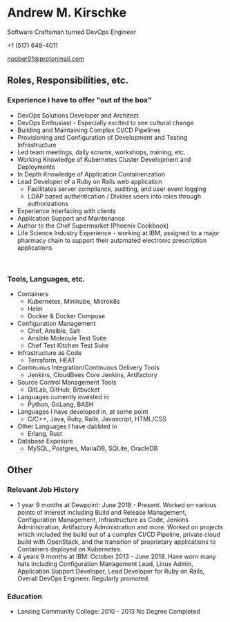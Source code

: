 # Andrew M. Kirschke
Software Craftsman turned DevOps Engineer

+1 (517) 648-4011

noober01@protonmail.com

## Roles, Responsibilities, etc.

### Experience I have to offer "out of the box"
* DevOps Solutions Developer and Architect
* DevOps Enthusiast - Especially excited to see cultural change
* Building and Maintaining Complex CI/CD Pipelines
* Provisioning and Configuration of Development and Testing Infrastructure
* Led team meetings, daily scrums, workshops, training, etc.
* Working Knowledge of Kubernetes Cluster Development and Deployments
* In Depth Knowledge of Application Containerization
* Lead Developer of a Ruby on Rails web application
  * Facilitates server compliance, auditing, and user event logging
  * LDAP based authentication / Divides users into roles through authorizations
* Experience interfacing with clients
* Application Support and Maintenance
* Author to the Chef Supermarket (Phoenix Cookbook)
* Life Science Industry Experience - working at IBM, assigned to a major pharmacy chain to support their automated electronic prescription applications
<br/>

### Tools, Languages, etc.

* Containers
  * Kubernetes, Minikube, Microk8s
  * Helm
  * Docker & Docker Compose
* Configuration Management
  * Chef, Ansible, Salt
  * Ansible Molecule Test Suite
  * Chef Test Kitchen Test Suite
* Infrastructure as Code
  * Terraform, HEAT
* Continuous Integration/Continuous Delivery Tools
  * Jenkins, CloudBees Core Jenkins, Artifactory
* Source Control Management Tools
  * GitLab, GitHub, Bitbucket
* Languages currently invested in
  * Python, GoLang, BASH
* Languages I have developed in, at some point
  * C/C++, Java, Ruby, Rails, Javascript, HTML/CSS
* Other Languages I have dabbled in
  * Erlang, Rust
* Database Exposure
  * MySQL, Postgres, MariaDB, SQLite, OracleDB

## Other
### Relevant Job History
* 1 year 9 months at Dewpoint: June 2018 - Present. Worked on various points of interest including Build and Release Management, Configuration Management, Infrastructure as Code, Jenkins Administration, Artifactory Administration and more.  Worked on projects which included the build out of a complex CI/CD Pipeline, private cloud build with OpenStack, and the transition of proprietary applications to Containers deployed on Kubernetes.
* 4 years 9 months at IBM: October 2013 - June 2018. Have worn many hats including Configuration Management Lead, Linux Admin, Application Support Developer, Lead Developer for Ruby on Rails, Overall DevOps Engineer.  Regularly promoted.

### Education

* Lansing Community College: 2010 - 2013 No Degree Completed
